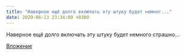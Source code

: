 ```yaml
---
title: "Наверное ещё долго включать эту штуку будет немног..."
date: 2020-06-13 23:34:00 +0300
---
```


Наверное ещё долго включать эту штуку будет немного страшно...

[Вложение](/assets/vk_photos/3/Fi2he4_1-lc.jpg)
